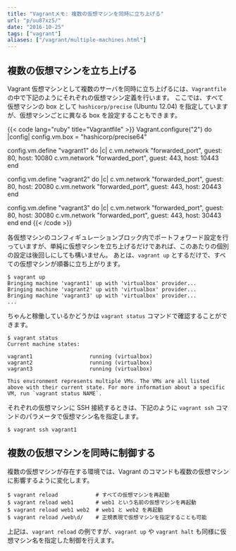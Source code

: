```yaml
---
title: "Vagrantメモ: 複数の仮想マシンを同時に立ち上げる"
url: "p/uu87xz5/"
date: "2016-10-25"
tags: ["vagrant"]
aliases: ["/vagrant/multiple-machines.html"]
---
```


複数の仮想マシンを立ち上げる
----

Vagrant 仮想マシンとして複数のサーバを同時に立ち上げるには、`Vagrantfile` の中で下記のようにそれぞれの仮想マシン定義を行います。
ここでは、すべて仮想マシンの box として `hashicorp/precise` (Ubuntu 12.04) を指定していますが、仮想マシンごとに異なる box を設定することもできます。

{{< code lang="ruby" title="Vagrantfile" >}}
Vagrant.configure("2") do |config|
  config.vm.box = "hashicorp/precise64"

  config.vm.define "vagrant1" do |c|
    c.vm.network "forwarded_port", guest: 80, host: 10080
    c.vm.network "forwarded_port", guest: 443, host: 10443
  end

  config.vm.define "vagrant2" do |c|
    c.vm.network "forwarded_port", guest: 80, host: 20080
    c.vm.network "forwarded_port", guest: 443, host: 20443
  end

  config.vm.define "vagrant3" do |c|
    c.vm.network "forwarded_port", guest: 80, host: 30080
    c.vm.network "forwarded_port", guest: 443, host: 30443
  end
end
{{< /code >}}

各仮想マシンのコンフィギュレーションブロック内でポートフォワード設定を行っていますが、単純に仮想マシンを立ち上げるだけであれば、このあたりの個別の設定は後回しにしても構いません。
あとは、`vagrant up` とするだけで、すべての仮想マシンが順番に立ち上がります。

```console
$ vagrant up
Bringing machine 'vagrant1' up with 'virtualbox' provider...
Bringing machine 'vagrant2' up with 'virtualbox' provider...
Bringing machine 'vagrant3' up with 'virtualbox' provider...
...
```

ちゃんと稼働しているかどうかは `vagrant status` コマンドで確認することができます。

```console
$ vagrant status
Current machine states:

vagrant1                  running (virtualbox)
vagrant2                  running (virtualbox)
vagrant3                  running (virtualbox)

This environment represents multiple VMs. The VMs are all listed
above with their current state. For more information about a specific
VM, run `vagrant status NAME`.
```

それぞれの仮想マシンに SSH 接続するときは、下記のように `vagrant ssh` コマンドのパラメータで仮想マシン名を指定します。

```console
$ vagrant ssh vagrant1
```


複数の仮想マシンを同時に制御する
----

複数の仮想マシンが存在する環境では、Vagrant のコマンドも複数の仮想マシンに影響するように変化します。

```console
$ vagrant reload            # すべての仮想マシンを再起動
$ vagrant reload web1       # web1 という名前の仮想マシンを再起動
$ vagrant reload web1 web2  # web1 と web2 を再起動
$ vagrant reload /web\d/    # 正規表現で仮想マシンを指定することも可能
```

上記は、`vagrant reload` の例ですが、`vagrant up` や `vagrant halt` も同様に仮想マシン名を指定した制御を行えます。


